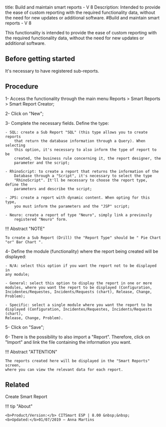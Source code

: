 title: Build and maintain smart reports - V 8
Description: Intended to provide the ease of custom reporting with the required functionality data, without the need for new updates or additional software.
#Build and maintain smart reports - V 8

This functionality is intended to provide the ease of custom reporting with the
required functionality data, without the need for new updates or additional
software.

Before getting started
--------------------------

It's necessary to have registered sub-reports.

Procedure
-------------

1-  Access the functionality through the main menu Reports \> Smart Reports \>
    Smart Report Creator;

2-  Click on "New";

3-  Complete the necessary fields. Define the type:

    - SQL: create a Sub Report "SQL" (this type allows you to create reports
        that return the database information through a Query). When selecting
        this option, it's necessary to also inform the type of report to be
        created, the business rule concerning it, the report designer, the
        parameter and the script;

    - RhinoScript: to create a report that returns the information of the
        Database through a "Script", it's necessary to select the type
        "RhinoScript". It'll be necessary to choose the report type, define the
        parameters and describe the script;

    - JPS: create a report with dynamic content. When opting for this type,
        you must inform the parameters and the "JSP" script;

    - Neuro: create a report of type "Neuro", simply link a previously
        registered "Neuro" form.

!!! Abstract "NOTE"

    To create a Sub Report (Drill) the "Report Type" should be " Pie Chart
    "or" Bar Chart ".  

4-  Define the module (functionality) where the report being created will be
    displayed:

    - N/A: select this option if you want the report not to be displayed in
    any module;

    - General: select this option to display the report in one or more
    modules, where you want the report to be displayed (Configuration,
    Incidentes/Requestes, Incidents/Requests (chart), Release, Change, Problem);

    - Specific: select a single module where you want the report to be
    displayed (Configuration, Incidentes/Requestes, Incidents/Requests (chart),
    Release, Change, Problem).

5-  Click on "Save";

6-  There is the possibility to also import a "Report". Therefore, click on
    "Import" and link the file containing the information you want.

!!! Abstract "ATTENTION"

    The reports created here will be displayed in the "Smart Reports" screen,
    where you can view the relevant data for each report.  

Related
-------

Create Smart Report




!!! tip "About"

    <b>Product/Version:</b> CITSmart ESP | 8.00 &nbsp;&nbsp;
    <b>Updated:</b>01/07/2019 – Anna Martins
